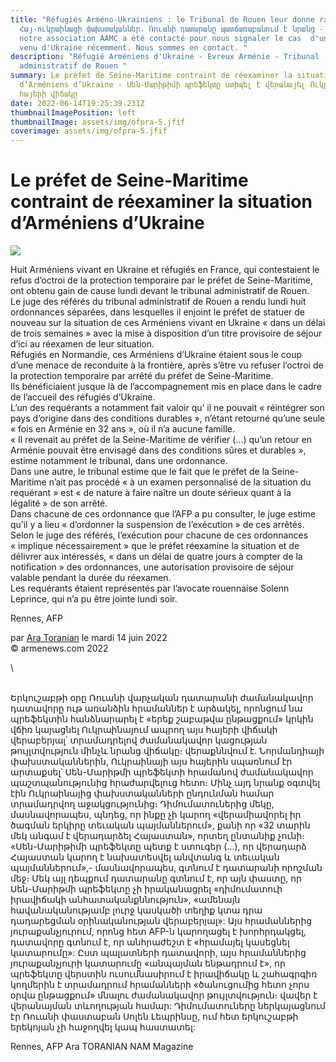 ```yaml
---
title: "Réfugiés Arméno-Ukrainiens : le Tribunal de Rouen leur donne raison -
  Հայ-ուկրաինացի փախստականներ. Ռուանի դատարանը պատճառաբանում է նրանց - A Evreux,
  notre association AAMC a été contacté pour nous signaler le cas  d'un arménien
  venu d'Ukraine récemment. Nous sommes en contact. "
description: "Réfugié Arméniens d'Ukraine - Evreux Arménie - Tribunal
  administratif de Rouen "
summary: Le préfet de Seine-Maritime contraint de réexaminer la situation
  d’Arméniens d’Ukraine - Սեն-Մարիթիմի պրեֆեկտը ստիպել է վերանայել Ուկրաինայում
  հայերի վիճակը
date: 2022-06-14T19:25:39.231Z
thumbnailImagePosition: left
thumbnailImage: assets/img/ofpra-5.jfif
coverimage: assets/img/ofpra-5.jfif
---
```

<!--StartFragment-->

# Le préfet de Seine-Maritime contraint de réexaminer la situation d’Arméniens d’Ukraine



![](https://www.armenews.com/IMG/arton93496.jpg)

Huit Arméniens vivant en Ukraine et réfugiés en France, qui contestaient le refus d’octroi de la protection temporaire par le préfet de Seine-Maritime, ont obtenu gain de cause lundi devant le tribunal administratif de Rouen.\
Le juge des référés du tribunal administratif de Rouen a rendu lundi huit ordonnances séparées, dans lesquelles il enjoint le préfet de statuer de nouveau sur la situation de ces Arméniens vivant en Ukraine « dans un délai de trois semaines » avec la mise à disposition d’un titre provisoire de séjour d’ici au réexamen de leur situation.\
Réfugiés en Normandie, ces Arméniens d’Ukraine étaient sous le coup d’une menace de reconduite à la frontière, après s’être vu refuser l’octroi de la protection temporaire par arrêté du préfet de Seine-Maritime.\
Ils bénéficiaient jusque là de l’accompagnement mis en place dans le cadre de l’accueil des réfugiés d’Ukraine.\
L’un des requérants a notamment fait valoir qu’ il ne pouvait « réintégrer son pays d’origine dans des conditions durables », n’étant retourné qu’une seule « fois en Arménie en 32 ans », où il n’a aucune famille.\
« Il revenait au préfet de la Seine-Maritime de vérifier (...) qu’un retour en Arménie pouvait être envisagé dans des conditions sûres et durables », estime notamment le tribunal, dans une ordonnance.\
Dans une autre, le tribunal estime que le fait que le préfet de la Seine-Maritime n’ait pas procédé « à un examen personnalisé de la situation du requérant » est « de nature à faire naître un doute sérieux quant à la légalité » de son arrêté.\
Dans chacune de ces ordonnance que l’AFP a pu consulter, le juge estime qu’il y a lieu « d’ordonner la suspension de l’exécution » de ces arrêtés.\
Selon le juge des référés, l’exécution pour chacune de ces ordonnances « implique nécessairement » que le préfet réexamine la situation et de délivrer aux intéressés, « dans un délai de quatre jours à compter de la notification » des ordonnances, une autorisation provisoire de séjour valable pendant la durée du réexamen.\
Les requérants étaient représentés par l’avocate rouennaise Solenn Leprince, qui n’a pu être jointe lundi soir.

Rennes, AFP

par [Ara Toranian](https://www.armenews.com/spip.php?page=auteur&id_auteur=4) le mardi 14 juin 2022\
© armenews.com 2022

<!--EndFragment-->\
\
Երկուշաբթի օրը Ռուանի վարչական դատարանի ժամանակավոր դատավորը ութ առանձին հրամաններ է արձակել, որոնցում նա պրեֆեկտին հանձնարարել է «երեք շաբաթվա ընթացքում» կրկին վճիռ կայացնել Ուկրաինայում ապրող այս հայերի վիճակի վերաբերյալ՝ տրամադրելով ժամանակավոր կացության թույլտվություն մինչև նրանց վիճակը։ վերաքննվում է.
Նորմանդիայի փախստականներին, Ուկրաինայի այս հայերին սպառնում էր արտաքսել՝ Սեն-Մարիթմի պրեֆեկտի հրամանով ժամանակավոր պաշտպանությունից հրաժարվելուց հետո։
Մինչ այդ նրանք օգտվել էին Ուկրաինայից փախստականների ընդունման համար տրամադրվող աջակցությունից։
Դիմումատուներից մեկը, մասնավորապես, պնդեց, որ ինքը չի կարող «վերամիավորել իր ծագման երկիրը տեւական պայմաններում», քանի որ «32 տարին մեկ անգամ է վերադարձել Հայաստան», որտեղ ընտանիք չունի։
«Սեն-Մարիթիմի պրեֆեկտը պետք է ստուգեր (...), որ վերադարձ Հայաստան կարող է նախատեսվել անվտանգ և տեւական պայմաններում»,- մասնավորապես, գտնում է դատարանի որոշման մեջ։
Մեկ այլ դեպքում դատարանը գտնում է, որ այն փաստը, որ Սեն-Մարիթմի պրեֆեկտը չի իրականացրել «դիմումատուի իրավիճակի անհատական ​​քննություն», «ամենայն հավանականությամբ լուրջ կասկածի տեղիք կտա դրա դադարեցման օրինականության վերաբերյալ»:
Այս հրամաններից յուրաքանչյուրում, որոնց հետ AFP-ն կարողացել է խորհրդակցել, դատավորը գտնում է, որ անհրաժեշտ է «հրամայել կասեցնել կատարումը»:
Ըստ պալատների դատավորի, այս հրամաններից յուրաքանչյուրի կատարումը «անպայման ենթադրում է», որ պրեֆեկտը վերստին ուսումնասիրում է իրավիճակը և շահագրգիռ կողմերին է տրամադրում հրամանների «ծանուցումից հետո չորս օրվա ընթացքում» մնալու ժամանակավոր թույլտվություն։ վավեր է վերանայման տևողության համար:
Դիմումատուները ներկայացնում էր Ռուանի փաստաբան Սոլեն Լեպրինսը, ում հետ երկուշաբթի երեկոյան չի հաջողվել կապ հաստատել:

Rennes, AFP  Ara TORANIAN NAM Magazine